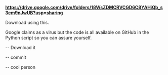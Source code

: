 **https://drive.google.com/drive/folders/18WsZDMCRVCGD6C8YAHiQb_s3em9nJwUB?usp=sharing**

Download using this.

Google claims as a virus but the code is all available on GitHub in the Python script so you can assure yourself.


-- Download it

-- commit

-- cool person
